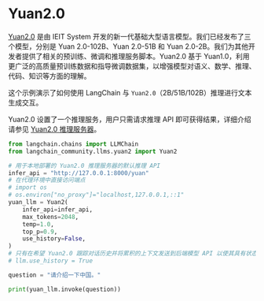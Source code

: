 # Yuan2.0

[Yuan2.0](https://github.com/IEIT-Yuan/Yuan-2.0) 是由 IEIT System 开发的新一代基础大型语言模型。我们已经发布了三个模型，分别是 Yuan 2.0-102B、Yuan 2.0-51B 和 Yuan 2.0-2B。我们为其他开发者提供了相关的预训练、微调和推理服务脚本。Yuan2.0 基于 Yuan1.0，利用更广泛的高质量预训练数据和指导微调数据集，以增强模型对语义、数学、推理、代码、知识等方面的理解。

这个示例演示了如何使用 LangChain 与 `Yuan2.0`（2B/51B/102B）推理进行文本生成交互。

Yuan2.0 设置了一个推理服务，用户只需请求推理 API 即可获得结果，详细介绍请参见 [Yuan2.0 推理服务器](https://github.com/IEIT-Yuan/Yuan-2.0/blob/main/docs/inference_server.md)。

```python
from langchain.chains import LLMChain
from langchain_community.llms.yuan2 import Yuan2
```

```python
# 用于本地部署的 Yuan2.0 推理服务器的默认推理 API
infer_api = "http://127.0.0.1:8000/yuan"
# 在代理环境中直接访问端点
# import os
# os.environ["no_proxy"]="localhost,127.0.0.1,::1"
yuan_llm = Yuan2(
    infer_api=infer_api,
    max_tokens=2048,
    temp=1.0,
    top_p=0.9,
    use_history=False,
)
# 只有在希望 Yuan2.0 跟踪对话历史并将累积的上下文发送到后端模型 API 以使其具有状态时才打开 use_history。默认情况下它是无状态的。
# llm.use_history = True
```

```python
question = "请介绍一下中国。"
```

```python
print(yuan_llm.invoke(question))
```